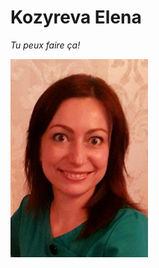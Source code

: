 # Kozyreva Elena
*Tu peux faire ça!*

![photo](https://github.com/TozurElena/Challenge-markdown/blob/main/ElenaK.jpg)
